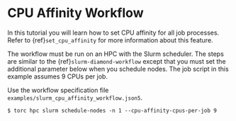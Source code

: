 # CPU Affinity Workflow

In this tutorial you will learn how to set CPU affinity for all job processes. Refer to
{ref}`set_cpu_affinity` for more information about this feature.

The workflow must be run on an HPC with the Slurm scheduler. The steps are similar to the
{ref}`slurm-diamond-workflow` except that you must set the additional parameter below when you
schedule nodes. The job script in this example assumes 9 CPUs per job.

Use the workflow specification file `examples/slurm_cpu_affinity_workflow.json5`.

```console
$ torc hpc slurm schedule-nodes -n 1 --cpu-affinity-cpus-per-job 9
```
